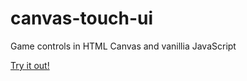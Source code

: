 # canvas-touch-ui

Game controls in HTML Canvas and vanillia JavaScript

[Try it out!](https://kevinfjbecker.github.io/canvas-touch-ui/)
